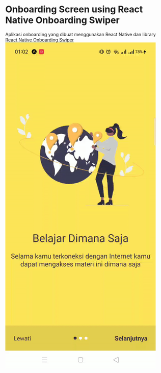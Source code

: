 # Onboarding Screen using React Native Onboarding Swiper

Aplikasi onboarding yang dibuat menggunakan React Native dan library [React Native Onboarding Swiper](https://www.npmjs.com/package/react-native-onboarding-swiper)
![Demo](assets/video/Onboarding.gif)
